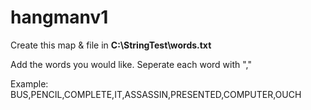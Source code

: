 # hangmanv1

Create this map & file in <b>C:\StringTest\words.txt</b>

Add the words you would like.
Seperate each word with ","

Example:
BUS,PENCIL,COMPLETE,IT,ASSASSIN,PRESENTED,COMPUTER,OUCH
